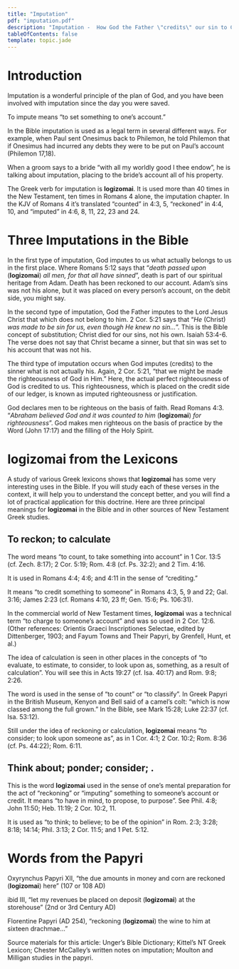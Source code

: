 ```yaml
---
title: "Imputation"
pdf: "imputation.pdf"
description: "Imputation -  How God the Father \"credits\" our sin to Christ and His righteousness to us."
tableOfContents: false
template: topic.jade
---
```


# Introduction

Imputation is a wonderful principle of the plan of God, and you have been involved with imputation since the day you were saved.

To impute means “to set something to one’s account.”

In the Bible imputation is used as a legal term in several different ways. For example, when Paul sent Onesimus back to Philemon, he told Philemon that if Onesimus had incurred any debts they were to be put on Paul’s account (Philemon 17,18).

When a groom says to a bride “with all my worldly good I thee endow”, he is talking about imputation, placing to the bride’s account all of his property.

The Greek verb for imputation is **logizomai**. It is used more than 40 times in the New Testament, ten times in Romans 4 alone, the imputation chapter. In the KJV of Romans 4 it’s translated “counted” in 4:3, 5, “reckoned” in 4:4, 10, and “imputed” in 4:6, 8, 11, 22, 23 and 24.

# Three Imputations in the Bible

In the first type of imputation, God imputes to us what actually belongs to us in the first place. Where Romans 5:12 says that “_death passed upon_ (**logizomai**) _all men, for that all have sinned_”, death is part of our spiritual heritage from Adam. Death has been reckoned to our account. Adam’s sins was not his alone, but it was placed on every person’s account, on the debit side, you might say.

In the second type of imputation, God the Father imputes to the Lord Jesus Christ that which does not belong to him. 2 Cor. 5:21 says that “_He_ (Christ) _was made to be sin for us, even though He knew no sin…_”. This is the Bible concept of substitution; Christ died for our sins, not his own. Isaiah 53:4-6. The verse does not say that Christ became a sinner, but that sin was set to his account that was not his.

The third type of imputation occurs when God imputes (credits) to the sinner what is not actually his. Again, 2 Cor. 5:21, “that we might be made the righteousness of God in Him.” Here, the actual perfect righteousness of God is credited to us. This righteousness, which is placed on the credit side of our ledger, is known as imputed righteousness or justification.

God declares men to be righteous on the basis of faith. Read Romans 4:3. “_Abraham believed God and it was counted to him_ (**logizomai**) _for righteousness_”. God makes men righteous on the basis of practice by the Word (John 17:17) and the filling of the Holy Spirit. 

# logizomai from the Lexicons

A study of various Greek lexicons shows that **logizomai** has some very interesting uses in the Bible. If you will study each of these verses in the context, it will help you to understand the concept better, and you will find a lot of practical application for this doctrine. Here are three principal meanings for **logizomai** in the Bible and in other sources of New Testament Greek studies.

## To reckon; to calculate

The word means “to count, to take something into account” in 1 Cor. 13:5 (cf. Zech. 8:17); 2 Cor. 5:19; Rom. 4:8 (cf. Ps. 32:2); and 2 Tim. 4:16.

It is used in Romans 4:4; 4:6; and 4:11 in the sense of “crediting.”

It means “to credit something to someone” in Romans 4:3, 5, 9 and 22; Gal. 3:16; James 2:23 (cf. Romans 4:10, 23 ff; Gen. 15:6; Ps. 106:31).

In the commercial world of New Testament times, **logizomai** was a technical term “to charge to someone’s account” and was so used in 2 Cor. 12:6. (Other references: Orientis Graeci Inscriptiones Selectae, edited by Dittenberger, 1903; and Fayum Towns and Their Papyri, by Grenfell, Hunt, et al.)

The idea of calculation is seen in other places in the concepts of “to evaluate, to estimate, to consider, to look upon as, something, as a result of calculation”. You will see this in Acts 19:27 (cf. Isa. 40:17) and Rom. 9:8; 2:26.

The word is used in the sense of “to count” or “to classify”. In Greek
Papyri in the British Museum, Kenyon and Bell said of a camel’s colt:
“which is now classed among the full grown.” In the Bible, see Mark 15:28; Luke 22:37 (cf. Isa. 53:12).

Still under the idea of reckoning or calculation, **logizomai** means “to consider; to look upon someone as”, as in 1 Cor. 4:1; 2 Cor. 10:2; Rom. 8:36 (cf. Ps. 44:22); Rom. 6:11.

## Think about; ponder; consider; .

This is the word **logizomai** used in the sense of one’s mental preparation for the act of “reckoning” or “imputing” something to someone’s account or credit. It means “to have in mind, to propose, to purpose”. See Phil. 4:8; John 11:50; Heb. 11:19; 2 Cor. 10:2, 11.

It is used as “to think; to believe; to be of the opinion” in Rom. 2:3;
3:28; 8:18; 14:14; Phil. 3:13; 2 Cor. 11:5; and 1 Pet. 5:12.

# Words from the Papyri

Oxyrynchus Papyri XII, “the due amounts in money and corn are reckoned (**logizomai**) here” (107 or 108 AD)

ibid III, “let my revenues be placed on deposit (**logizomai**) at the storehouse” (2nd or 3rd Century AD)

Florentine Papyri (AD 254), “reckoning (**logizomai**) the wine to him at sixteen drachmae…”

Source materials for this article: Unger’s Bible Dictionary; Kittel’s NT Greek Lexicon; Chester McCalley’s written notes on imputation; Moulton and Milligan studies in the papyri.

